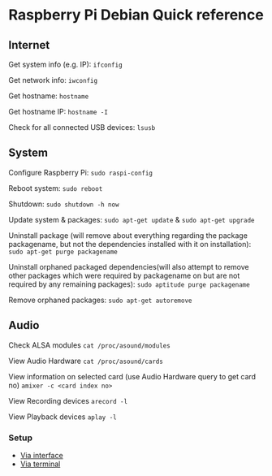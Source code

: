 # Raspberry Pi Debian Quick reference


## Internet
Get system info (e.g. IP): `ifconfig`

Get network info: `iwconfig`

Get hostname: `hostname`

Get hostname IP: `hostname -I`

Check for all connected USB devices: `lsusb`

## System

Configure Raspberry Pi: `sudo raspi-config`

Reboot system: `sudo reboot`

Shutdown: `sudo shutdown -h now`

Update system & packages: `sudo apt-get update` & `sudo apt-get upgrade`

Uninstall package (will remove about everything regarding the package packagename, 
but not the dependencies installed with it on installation): `sudo apt-get purge packagename`

Uninstall orphaned packaged dependencies(will also attempt to remove other packages
which were required by packagename on but are not required by 
any remaining packages): `sudo aptitude purge packagename`

Remove orphaned packages: `sudo apt-get autoremove`

## Audio

Check ALSA modules `cat /proc/asound/modules`

View Audio Hardware `cat /proc/asound/cards`

View information on selected card (use Audio Hardware query to get card no) `amixer -c <card index no>`

View Recording devices `arecord -l`

View Playback devices `aplay -l`


### Setup
- [Via interface](http://youtu.be/sXDqMapgU_M)
- [Via terminal](http://www.maketecheasier.com/setup-wifi-on-raspberry-pi/)
